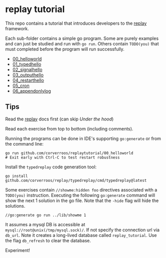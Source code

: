 # replay tutorial

This repo contains a tutorial that introduces developers to the [replay](https://github.com/corverroos/replay) framework.

Each sub-folder contains a simple go program. Some are purely examples and can just be studied and run with `go run`. 
Others contain `TODO(you)` that must completed before the program will run successfully.

- [00_helloworld](./00_helloworld/main.go) 
- [01_typedhello](./01_typedhello/main.go) 
- [02_signalhello](./02_signalhello/main.go) 
- [03_outputhello](./03_outputhello/main.go) 
- [04_restarthello](./04_restarthello/main.go) 
- [05_cron](./05_cron/main.go) 
- [06_appendonlylog](./06_appendonlylog/main.go) 

## Tips
Read the [replay](https://github.com/corverroos/replay) docs first (can skip *Under the hood*)

Read each exercise from top to bottom (including comments).

Running the programs can be done in IDE's supporting `go:generate` or from the command line:
```
go run github.com/corverroos/replaytutorial/00_helloworld
# Exit early with Ctrl-C to test restart robustness
```

Install the `typedreplay` code generation tool:
```
go install github.com/corverroos/replay/typedreplay/cmd/typedreplay@latest
```

Some exercises contain `//showme:hidden foo` directives associated with a `TODO(you)` instruction. 
Executing the following `go:generate` command will show the next 1 solution in the go file. 
Note that the `-hide` flag will hide the solutions.
```
//go:generate go run ../lib/showme 1 
``` 

It assumes a mysql DB is accessible at `mysql://root@unix(/tmp/mysql.sock)/`. 
If not specify the connection url via `db_url`. Note it creates a long-lived 
database called `replay_tutorial`. Use the flag `db_refresh` to clear the database.

Experiment!

